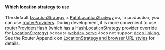 <div class="alert alert-warning" markdown="1">
  <h4>Which location strategy to use</h4>

  The default [LocationStrategy][] is [PathLocationStrategy][] so, in
  production, you can use [routerProviders][].
  During development, it is more convenient to use [routerProvidersHash]
  (which has a [HashLocationStrategy][] provider override for [LocationStrategy][])
  because [webdev serve][] does not support [deep linking.][deep linking]
  See the Router Appendix on [LocationStrategy and browser URL styles][appendix]
  for details.
</div>

[appendix]: /angular/guide/router/appendices#browser-url-styles
[deep linking]: https://en.wikipedia.org/wiki/Deep_linking
[HashLocationStrategy]: /api/angular_router/angular_router/HashLocationStrategy-class
[LocationStrategy]: /api/angular_router/angular_router/LocationStrategy-class
[PathLocationStrategy]: /api/angular_router/angular_router/PathLocationStrategy-class
[routerProviders]: /api/angular_router/angular_router/routerProviders-constant
[routerProvidersHash]: /api/angular_router/angular_router/routerProvidersHash-constant
[webdev serve]: /tools/webdev#serve
